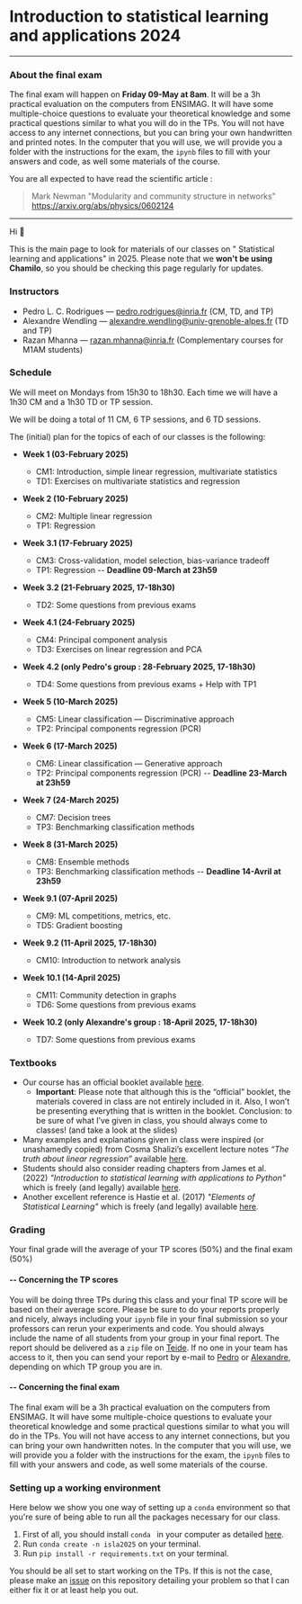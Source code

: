 # Introduction to statistical learning and applications 2024

--- 

### About the final exam

The final exam will happen on **Friday 09-May at 8am**. It will be a 3h practical evaluation on the computers from ENSIMAG. It will have some multiple-choice questions to evaluate your theoretical knowledge and some practical questions similar to what you will do in the TPs. You will not have access to any internet connections, but you can bring your own handwritten and printed notes. In the computer that you will use, we will provide you a folder with the instructions for the exam, the `ipynb` files to fill with your answers and code, as well some materials of the course.

You are all expected to have read the scientific article : 

> Mark Newman  "Modularity and community structure in networks"
> https://arxiv.org/abs/physics/0602124

--- 

Hi :wave: 

This is the main page to look for materials of our classes on " Statistical learning and applications" in 2025. Please note that we **won't be using Chamilo**, 
so you should be checking this page regularly for updates.

### Instructors
- Pedro L. C. Rodrigues — pedro.rodrigues@inria.fr (CM, TD, and TP)
- Alexandre Wendling — alexandre.wendling@univ-grenoble-alpes.fr (TD and TP)
- Razan Mhanna — razan.mhanna@inria.fr (Complementary courses for M1AM students)

### Schedule
We will meet on Mondays from 15h30 to 18h30. Each time we will have a 1h30 CM 
and a 1h30 TD or TP session. 

We will be doing a total of 11 CM, 6 TP sessions, and 6 TD sessions.

The (initial) plan for the topics of each of our classes is the following:

- **Week 1 (03-February 2025)** 
  - CM1: Introduction, simple linear regression, multivariate statistics
  - TD1: Exercises on multivariate statistics and regression

- **Week 2 (10-February 2025)** 
  - CM2: Multiple linear regression
  - TP1: Regression

- **Week 3.1 (17-February 2025)**
  - CM3: Cross-validation, model selection, bias-variance tradeoff
  - TP1: Regression -- **Deadline 09-March at 23h59**

- **Week 3.2 (21-February 2025, 17-18h30)**
  - TD2: Some questions from previous exams

- **Week 4.1 (24-February 2025)**
  - CM4: Principal component analysis
  - TD3: Exercises on linear regression and PCA

- **Week 4.2 (only Pedro's group : 28-February 2025, 17-18h30)**
  - TD4: Some questions from previous exams + Help with TP1

- **Week 5 (10-March 2025)**
  - CM5: Linear classification — Discriminative approach
  - TP2: Principal components regression (PCR)
  
- **Week 6 (17-March 2025)**
  - CM6: Linear classification — Generative approach
  - TP2: Principal components regression (PCR) -- **Deadline 23-March at 23h59**

- **Week 7 (24-March 2025)**
  - CM7: Decision trees
  - TP3: Benchmarking classification methods
  
- **Week 8 (31-March 2025)**
  - CM8: Ensemble methods
  - TP3: Benchmarking classification methods -- **Deadline 14-Avril at 23h59**

- **Week 9.1 (07-April 2025)**
  - CM9: ML competitions, metrics, etc.
  - TD5: Gradient boosting

- **Week 9.2 (11-April 2025, 17-18h30)**
  - CM10: Introduction to network analysis

- **Week 10.1 (14-April 2025)**
  - CM11: Community detection in graphs
  - TD6: Some questions from previous exams

- **Week 10.2 (only Alexandre's group : 18-April 2025, 17-18h30)**
  - TD7: Some questions from previous exams

### Textbooks
- Our course has an official booklet available [here](https://cloud.univ-grenoble-alpes.fr/s/iTtXPTdLpyMwBtN).
    - **Important**: Please note that although this is the “official” booklet, the materials covered in class are not entirely included in it. Also, I won’t be presenting everything that is written in the booklet. Conclusion: to be sure of what I’ve given in class, you should always come to classes! (and take a look at the slides)
- Many examples and explanations given in class were inspired (or unashamedly copied) from Cosma Shalizi’s excellent lecture notes *“The truth about linear regression”* available [here](https://www.stat.cmu.edu/~cshalizi/TALR/).
- Students should also consider reading chapters from James et al. (2022) *"Introduction to statistical learning with applications to Python"* which is freely (and legally) available [here](https://www.statlearning.com/).
- Another excellent reference is Hastie et al. (2017) *"Elements of Statistical Learning"* which is freely (and legally) available [here](https://hastie.su.domains/ElemStatLearn/).

### Grading
Your final grade will the average of your TP scores (50%) and the final exam (50%)

#### -- Concerning the TP scores
You will be doing three TPs during this class and your final TP score will be based on their average score. Please be sure to do your reports properly and nicely, always including your `ipynb` file in your final submission so your professors can rerun your experiments and code. You should always include the name of all students from your group in your final report. The report should be delivered as a `zip` file on [Teide](https://teide.ensimag.fr/). If no one in your team has access to it, then you can send your report by e-mail to [Pedro](mailto:pedro.rodrigues@inria.fr) or [Alexandre](mailto:alexandre.wendling@univ-grenoble-alpes.fr), depending on which TP group you are in.

#### -- Concerning the final exam
The final exam will be a 3h practical evaluation on the computers from ENSIMAG. It will have some multiple-choice questions to evaluate your theoretical knowledge and some practical questions similar to what you will do in the TPs. You will not have access to any internet connections, but you can bring your own handwritten notes. In the computer that you will use, we will provide you a folder with the instructions for the exam, the `ipynb` files to fill with your answers and code, as well some materials of the course.

### Setting up a working environment

Here below we show you one way of setting up a `conda` environment so that you're sure of being able to run all the packages necessary for our class.

1) First of all, you should install `conda ` in your computer as detailed [here](https://docs.conda.io/projects/conda/en/latest/user-guide/install/index.html).
2) Run `conda create -n isla2025` on your terminal.
3) Run `pip install -r requirements.txt` on your terminal.

You should be all set to start working on the TPs. If this is not the case, please make an [issue](https://github.com/ISLA-Grenoble/2025-main/issues) on this repository detailing your problem so that I can either fix it or at least help you out.